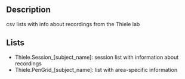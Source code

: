 ## Description

csv lists with info about recordings from the Thiele lab

## Lists

* Thiele.Session_[subject_name]: session list with information about recordings
* Thiele.PenGrid_[subject_name]: list with area-specific information
